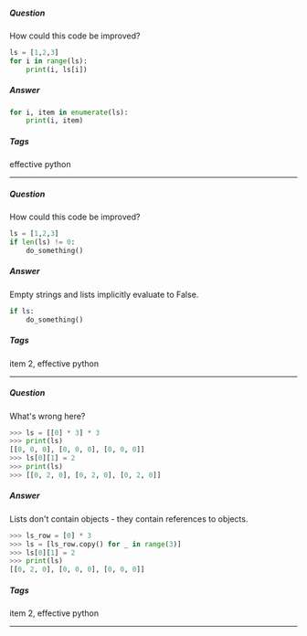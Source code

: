 ##### Question
How could this code be improved?
```python
ls = [1,2,3]
for i in range(ls):
    print(i, ls[i])
```
##### Answer
```python
for i, item in enumerate(ls):
    print(i, item)
```
##### Tags
effective python

---

##### Question
How could this code be improved?
```python
ls = [1,2,3]
if len(ls) != 0:
    do_something()
```

##### Answer
Empty strings and lists implicitly evaluate to False.
```python
if ls:
    do_something()
```
##### Tags
item 2, effective python

---

##### Question
What's wrong here?
```python
>>> ls = [[0] * 3] * 3
>>> print(ls)
[[0, 0, 0], [0, 0, 0], [0, 0, 0]]
>>> ls[0][1] = 2
>>> print(ls)
>>> [[0, 2, 0], [0, 2, 0], [0, 2, 0]]
```
##### Answer
Lists don't contain objects - they contain references to objects.
```python
>>> ls_row = [0] * 3
>>> ls = [ls_row.copy() for _ in range(3)]
>>> ls[0][1] = 2
>>> print(ls)
[[0, 2, 0], [0, 0, 0], [0, 0, 0]]
```
##### Tags
item 2, effective python

---
